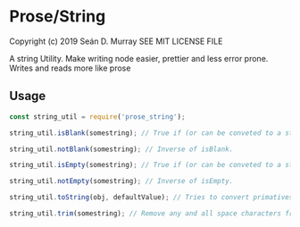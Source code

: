 # Prose/String

Copyright (c) 2019 Seán D. Murray
SEE MIT LICENSE FILE

A string Utility. Make writing node easier, prettier and less error prone. Writes and reads more like prose

## Usage

```javascript
const string_util = require('prose_string');

string_util.isBlank(somestring); // True if (or can be conveted to a string of) undefined, null or equal to a string of zero length after all space characters are removed.

string_util.notBlank(somestring); // Inverse of isBlank.

string_util.isEmpty(somestring); // True if (or can be conveted to a string of) undefined, null or equal string of zero length. False even if all space characters.

string_util.notEmpty(somestring); // Inverse of isEmpty.

string_util.toString(obj, defaultValue); // Tries to convert primatives or objects to a string, if conversion fails the default value is returned.

string_util.trim(somestring); // Remove any and all space characters from begining and end of the given string, including any line or carriage returns. Note, uses above toString to convert input value.
```
